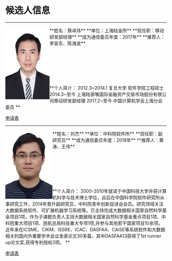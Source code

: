 # 候选人信息
***

<img src="https://raw.githubusercontent.com/lz1159435992/information/master/tester/001.jpg" align="left"/>
**姓名：蔡卓炜**  
**单位：上海陆金所**
**现任职：移动研发部经理**
**成为通信委员年度：2017年**
**推荐人：李宣东、陈海波**
<br/>
<br/>
<br/>
<br/>
<br/>
<br/>
<br/>
<br/>
**个人简介：
  2012.3~2014.1 复旦大学 软件学院工程硕士
  2014.3~至今 上海陆家嘴国际金融资产交易市场股份有限公司移动研发部经理
  2017.2~至今 中国计算机学会上海分会委员
**

[申请表](https://github.com/lz1159435992/information/blob/master/tester/001.doc)

***
<img src="https://raw.githubusercontent.com/lz1159435992/information/master/tester/002.jpg" align="left"/>
**姓名：刘杰**  
**单位：中科院软件所**
**现任职：副研究员**
**成为通信委员年度：2018年**
**推荐人：黄涛、王伟**
<br/>
<br/>
<br/>
<br/>
<br/>
<br/>
<br/>
<br/>
**个人简介：
  2000-2010年就读于中国科技大学并获计算机科学与技术博士学位，此后在中国科学院软件研究所从事研究工作，2014年晋升副研究员，中科院青年创新促进会会员。研究领域关注大数据系统软件、可扩展机器学习系统等。已主持完成大数据相关国家自然科学基金项目1项，作为子课题负责人主持大数据相关国家自然科学基金重点项目1项、中科院重大项目1项、民航总局科技重大专项1项,并参与其他若干国家项目10余项。近年来在ICSME、CIKM、ISSRE、ICAC、DASFAA、CAiSE等系统软件和大数据相关的国内外重要学术会议发表论文30多篇，其中DASFAA13获得了1st runner up论文奖,获得专利授权3项。
**

[申请表](https://github.com/lz1159435992/information/blob/master/tester/001.doc)
